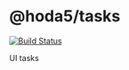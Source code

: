 # @hoda5/tasks 

[![Build Status](https://semaphoreci.com/api/v1/thr0w/h5tasks/branches/master/badge.svg)](https://semaphoreci.com/thr0w/h5tasks)

UI tasks